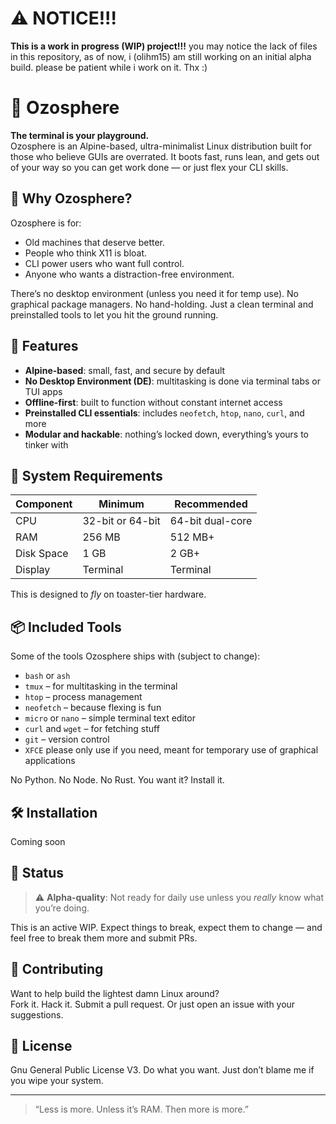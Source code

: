 # ⚠️ NOTICE!!!
**This is a work in progress (WIP) project!!!**
you may notice the lack of files in this repository, as of now, i (olihm15) am still working on an initial alpha build. please be patient while i work on it. Thx :)

# 🌌 Ozosphere

**The terminal is your playground.**  
Ozosphere is an Alpine-based, ultra-minimalist Linux distribution built for those who believe GUIs are overrated. It boots fast, runs lean, and gets out of your way so you can get work done — or just flex your CLI skills.

## 🧠 Why Ozosphere?

Ozosphere is for:

- Old machines that deserve better.
- People who think X11 is bloat.
- CLI power users who want full control.
- Anyone who wants a distraction-free environment.

There’s no desktop environment (unless you need it for temp use). No graphical package managers. No hand-holding. Just a clean terminal and preinstalled tools to let you hit the ground running.

## 🚀 Features

- **Alpine-based**: small, fast, and secure by default
- **No Desktop Environment (DE)**: multitasking is done via terminal tabs or TUI apps
- **Offline-first**: built to function without constant internet access
- **Preinstalled CLI essentials**: includes `neofetch`, `htop`, `nano`, `curl`, and more
- **Modular and hackable**: nothing’s locked down, everything’s yours to tinker with

## 🔧 System Requirements

| Component      | Minimum       | Recommended     |
|---------------|---------------|-----------------|
| CPU           | 32-bit or 64-bit | 64-bit dual-core |
| RAM           | 256 MB        | 512 MB+         |
| Disk Space    | 1 GB          | 2 GB+           |
| Display       | Terminal      | Terminal        |

This is designed to *fly* on toaster-tier hardware.

## 📦 Included Tools

Some of the tools Ozosphere ships with (subject to change):

- `bash` or `ash`
- `tmux` – for multitasking in the terminal
- `htop` – process management
- `neofetch` – because flexing is fun
- `micro` or `nano` – simple terminal text editor
- `curl` and `wget` – for fetching stuff
- `git` – version control
- `XFCE` please only use if you need, meant for temporary use of graphical applications

No Python. No Node. No Rust. You want it? Install it.

## 🛠️ Installation

Coming soon

## 🧪 Status

> ⚠️ **Alpha-quality**: Not ready for daily use unless you *really* know what you’re doing.

This is an active WIP. Expect things to break, expect them to change — and feel free to break them more and submit PRs.

## 🧩 Contributing

Want to help build the lightest damn Linux around?  
Fork it. Hack it. Submit a pull request. Or just open an issue with your suggestions.

## 💬 License

Gnu General Public License V3. Do what you want. Just don’t blame me if you wipe your system.

---

> “Less is more. Unless it’s RAM. Then more is more.”

